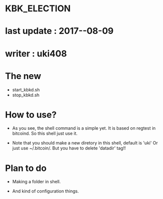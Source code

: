 # KBK_ELECTION
# last update : 2017--08-09
# writer : uki408

# The new
- start_kbkd.sh
- stop_kbkd.sh

# How to use? 
- As you see, the shell command is a simple yet. It is based on regtest in bitcoind. So this shell just use it.

- Note that you should make a new diretory in this shell, default is 'uki' Or just use ~/.bitcoin/. But you have to delete 'datadir' tag!!

# Plan to do 

- Making a folder in shell.

- And kind of configuration things.

